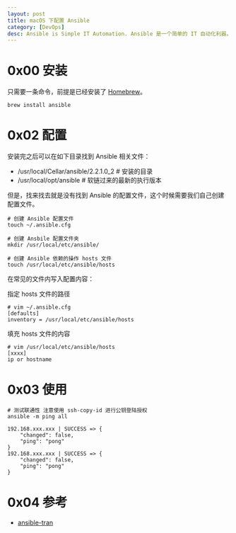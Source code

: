 ```yaml
---
layout: post
title: macOS 下配置 Ansible
category: [DevOps]
desc: Ansible is Simple IT Automation. Ansible 是一个简单的 IT 自动化利器。这边文章将简单介绍如何在 macOS 上安装并且使用 Ansible。
---
```



# 0x00 安装 #

只需要一条命令，前提是已经安装了 [Homebrew]。

```
brew install ansible
```

# 0x02 配置 #

安装完之后可以在如下目录找到 Ansible 相关文件：

* /usr/local/Cellar/ansible/2.2.1.0_2  # 安装的目录
* /usr/local/opt/ansible # 软链过来的最新的执行版本

但是，找来找去就是没有找到 Ansible 的配置文件，这个时候需要我们自己创建配置文件。

```
# 创建 Ansible 配置文件
touch ~/.ansible.cfg

# 创建 Ansbile 配置文件夹
mkdir /usr/local/etc/ansible/

# 创建 Ansible 依赖的操作 hosts 文件
touch /usr/local/etc/ansible/hosts
```

在常见的文件内写入配置内容：

指定 hosts 文件的路径

```
# vim ~/.ansible.cfg
[defaults]
inventory = /usr/local/etc/ansible/hosts
```

填充 hosts 文件的内容

```
# vim /usr/local/etc/ansible/hosts
[xxxx]
ip or hostname
```

# 0x03 使用 #

```
# 测试联通性 注意使用 ssh-copy-id 进行公钥登陆授权
ansible -m ping all

192.168.xxx.xxx | SUCCESS => {
    "changed": false,
    "ping": "pong"
}
192.168.xxx.xxx | SUCCESS => {
    "changed": false,
    "ping": "pong"
}
```

# 0x04 参考 #

* [ansible-tran]

[ansible-tran]:http://ansible-tran.readthedocs.io/en/latest/
[Homebrew]:https://brew.sh/index_zh-cn.html